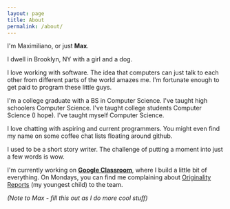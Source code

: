 ```yaml
---
layout: page
title: About
permalink: /about/
---
```


I'm Maximiliano, or just **Max**.

I dwell in Brooklyn, NY with a girl and a dog.

I love working with software. The idea that computers can just talk to each other from different parts of the world amazes me. I'm fortunate enough to get paid to program these little guys.

I'm a college graduate with a BS in Computer Science. I've taught high schoolers Computer Science. I've taught college students Computer Science (I hope). I've taught myself Computer Science.

I love chatting with aspiring and current programmers. You might even find my name on some coffee chat lists floating around github.

I used to be a short story writer. The challenge of putting a moment into just a few words is wow.

I'm currently working on **[Google Classroom](https://edu.google.com/workspace-for-education/products/classroom/)**, where I build a little bit of everything. On Mondays, you can find me complaining about [Originality Reports](https://support.google.com/edu/classroom/answer/9335819?hl=en) (my youngest child) to the team.

_(Note to Max - fill this out as I do more cool stuff)_
